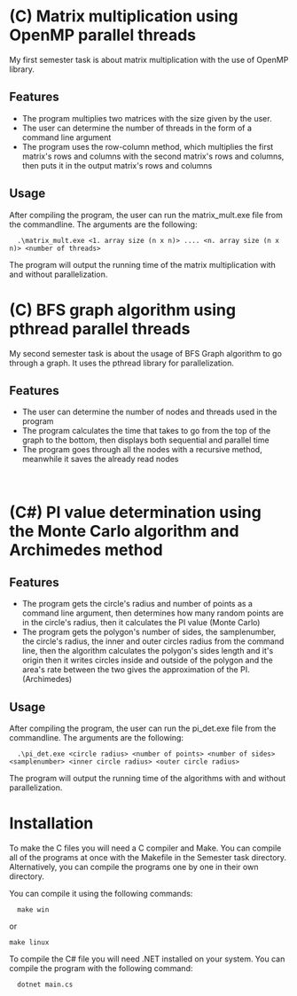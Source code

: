 
# (C) Matrix multiplication using OpenMP parallel threads

My first semester task is about matrix multiplication with the use of OpenMP library. 


## Features

- The program multiplies two matrices with the size given by the user.
- The user can determine the number of threads in the form of a command line argument
- The program uses the row-column method, which multiplies the first matrix's rows and columns with the second matrix's rows and columns, then puts it in the output matrix's rows and columns

## Usage

After compiling the program, the user can run the matrix_mult.exe file from the commandline.
The arguments are the following:
<br />
```CLI
  .\matrix_mult.exe <1. array size (n x n)> .... <n. array size (n x n)> <number of threads>
```
The program will output the running time of the matrix multiplication with and without parallelization.
<br />
# (C) BFS graph algorithm using pthread parallel threads

My second semester task is about the usage of BFS Graph algorithm to go through a graph. It uses the pthread library for parallelization.

## Features

- The user can determine the number of nodes and threads used in the program
- The program calculates the time that takes to go from the top of the graph to the bottom, then displays both sequential and parallel time
- The program goes through all the nodes with a recursive method, meanwhile it saves the already read nodes

<br />

# (C#) PI value determination using the Monte Carlo algorithm and Archimedes method

## Features
- The program gets the circle's radius and number of points as a command line argument, then determines how many random points are in the circle's radius, then it calculates the PI value (Monte Carlo)
- The program gets the polygon's number of sides, the samplenumber, the circle's radius, the inner and outer circles radius from the command line, then the algorithm calculates the polygon's sides length and it's origin then it writes circles inside and outside of the polygon and the area's rate between the two gives the approximation of the PI. (Archimedes)


## Usage

After compiling the program, the user can run the pi_det.exe file from the commandline.
The arguments are the following:
<br />
```CLI
  .\pi_det.exe <circle radius> <number of points> <number of sides> <samplenumber> <inner circle radius> <outer circle radius>
```
The program will output the running time of the algorithms with and without parallelization.

# Installation

To make the C files you will need a C compiler and Make.
You can compile all of the programs at once with the Makefile in the Semester task directory.
Alternatively, you can compile the programs one by one in their own directory.

You can compile it using the following commands:
```Make
  make win
 ```
  or
  ```Make
  make linux
```

To compile the C# file you will need .NET installed on your system.
You can compile the program with the following command:
```.NET
  dotnet main.cs
```